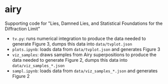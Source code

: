 # airy
Supporting code for "Lies, Damned Lies, and Statistical Foundations for the Diffraction Limit"

- `tv.py`: runs numerical integration to produce the data needed to generate Figure 3, dumps this data into `data/tvplot.json`
- `plots.ipynb`: loads data from `data/tvplot.json` and generates Figure 3
- `viz_samples`: draws samples from Airy superpositions to produce the data needed to generate Figure 2, dumps this data into `data/viz_samples_*.json`
- `sampl.ipynb`: loads data from `data/viz_samples_*.json` and generates Figure 2
